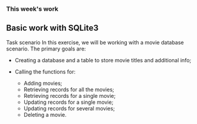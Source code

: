 ### This week's work ###
## Basic work with SQLite3 ##

Task scenario
In this exercise, we will be working with a movie database scenario. The primary goals are:
* Creating a database and a table to store movie titles and additional info;
* Calling the functions for:

	* Adding movies;
	* Retrieving records for all the movies;
	* Retrieving records for a single movie;
	* Updating records for a single movie;
	* Updating records for several movies;
	* Deleting a movie.